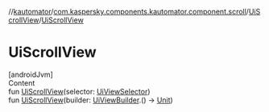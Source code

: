 //[kautomator](../../index.md)/[com.kaspersky.components.kautomator.component.scroll](../index.md)/[UiScrollView](index.md)/[UiScrollView](-ui-scroll-view.md)



# UiScrollView  
[androidJvm]  
Content  
fun [UiScrollView](-ui-scroll-view.md)(selector: [UiViewSelector](../../com.kaspersky.components.kautomator.component.common.builders/-ui-view-selector/index.md))  
fun [UiScrollView](-ui-scroll-view.md)(builder: [UiViewBuilder](../../com.kaspersky.components.kautomator.component.common.builders/-ui-view-builder/index.md).() -> [Unit](https://kotlinlang.org/api/latest/jvm/stdlib/kotlin/-unit/index.html))  



